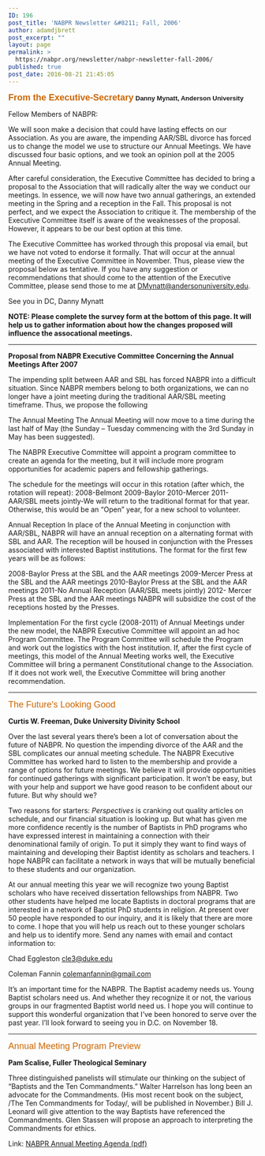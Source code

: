 ```yaml
---
ID: 196
post_title: 'NABPR Newsletter &#8211; Fall, 2006'
author: adamdjbrett
post_excerpt: ""
layout: page
permalink: >
  https://nabpr.org/newsletter/nabpr-newsletter-fall-2006/
published: true
post_date: 2016-08-21 21:45:05
---
```

<span style="color: #cc6600; font-family: Tahoma, Arial, 'Microsoft Sans Serif', 'Times New Roman'; font-size: large;"><b>From the Executive-Secretary</b></span><b></b><span style="font-family: Tahoma, Arial, 'Microsoft Sans Serif', 'Times New Roman';">
</span>
<strong><span style="font-family: Arial, Helvetica, sans-serif; font-size: small;">Danny Mynatt, Anderson University</span></strong>

Fellow Members of NABPR:

We will soon make a decision that could have lasting effects on our Association. As you are aware, the impending AAR/SBL divorce has forced us to change the model we use to structure our Annual Meetings. We have discussed four basic options, and we took an opinion poll at the 2005 Annual Meeting.

After careful consideration, the Executive Committee has decided to bring a proposal to the Association that will radically alter the way we conduct our meetings. In essence, we will now have two annual gatherings, an extended meeting in the Spring and a reception in the Fall. This proposal is not perfect, and we expect the Association to critique it. The membership of the Executive Committee itself is aware of the weaknesses of the proposal. However, it appears to be our best option at this time.

The Executive Committee has worked through this proposal via email, but we have not voted to endorse it formally. That will occur at the annual meeting of the Executive Committee in November. Thus, please view the proposal below as tentative. If you have any suggestion or recommendations that should come to the attention of the Executive Committee, please send those to me at <a href="mailto:DMynatt@andersonuniversity.edu">DMynatt@andersonuniversity.edu</a>.

See you in DC,
Danny Mynatt

<strong>NOTE: Please complete the survey form at the bottom of this page. It will help us to gather information about how the changes proposed will influence the assocational meetings. </strong>

<hr />

<strong>Proposal from NABPR Executive Committee Concerning the Annual Meetings After 2007</strong>

The impending split between AAR and SBL has forced NABPR into a difficult situation. Since NABPR members belong to both organizations, we can no longer have a joint meeting during the traditional AAR/SBL meeting timeframe. Thus, we propose the following

The Annual Meeting
The Annual Meeting will now move to a time during the last half of May (the Sunday – Tuesday commencing with the 3rd Sunday in May has been suggested).

The NABPR Executive Committee will appoint a program committee to create an agenda for the meeting, but it will include more program opportunities for academic papers and fellowship gatherings.

The schedule for the meetings will occur in this rotation (after which, the rotation will repeat):
2008-Belmont
2009-Baylor
2010-Mercer
2011-AAR/SBL meets jointly-We will return to the traditional format for that year. Otherwise, this would be an “Open” year, for a new school to volunteer.

Annual Reception
In place of the Annual Meeting in conjunction with AAR/SBL, NABPR will have an annual reception on a alternating format with SBL and AAR. The reception will be housed in conjunction with the Presses associated with interested Baptist institutions. The format for the first few years will be as follows:

2008-Baylor Press at the SBL and the AAR meetings
2009-Mercer Press at the SBL and the AAR meetings
2010-Baylor Press at the SBL and the AAR meetings
2011-No Annual Reception (AAR/SBL meets jointly)
2012- Mercer Press at the SBL and the AAR meetings
NABPR will subsidize the cost of the receptions hosted by the Presses.

Implementation
For the first cycle (2008-2011) of Annual Meetings under the new model, the NABPR Executive Committee will appoint an ad hoc Program Committee. The Program Committee will schedule the Program and work out the logistics with the host institution.
If, after the first cycle of meetings, this model of the Annual Meeting works well, the Executive Committee will bring a permanent Constitutional change to the Association. If it does not work well, the Executive Committee will bring another recommendation.

<hr />

<span style="color: #cc6600; font-family: Arial, Helvetica, sans-serif; font-size: large;">The Future's Looking Good</span>

<strong>Curtis W. Freeman, Duke University Divinity School</strong>

Over the last several years there’s been a lot of conversation about the future of NABPR. No question the impending divorce of the AAR and the SBL complicates our annual meeting schedule. The NABPR Executive Committee has worked hard to listen to the membership and provide a range of options for future meetings. We believe it will provide opportunities for continued gatherings with significant participation. It won’t be easy, but with your help and support we have good reason to be confident about our future. But why should we?

Two reasons for starters: <em>Perspectives</em> is cranking out quality articles on schedule, and our financial situation is looking up. But what has given me more confidence recently is the number of Baptists in PhD programs who have expressed interest in maintaining a connection with their denominational family of origin. To put it simply they want to find ways of maintaining and developing their Baptist identity as scholars and teachers. I hope NABPR can facilitate a network in ways that will be mutually beneficial to these students and our organization.

At our annual meeting this year we will recognize two young Baptist scholars who have received dissertation fellowships from NABPR. Two other students have helped me locate Baptists in doctoral programs that are interested in a network of Baptist PhD students in religion. At present over 50 people have responded to our inquiry, and it is likely that there are more to come. I hope that you will help us reach out to these younger scholars and help us to identify more. Send any names with email and contact information to:

Chad Eggleston
cle3@duke.edu

Coleman Fannin
colemanfannin@gmail.com

It’s an important time for the NABPR. The Baptist academy needs us. Young Baptist scholars need us. And whether they recognize it or not, the various groups in our fragmented Baptist world need us. I hope you will continue to support this wonderful organization that I’ve been honored to serve over the past year. I’ll look forward to seeing you in D.C. on November 18.

<hr />

<span style="color: #cc6600; font-family: Arial, Helvetica, sans-serif; font-size: large;">Annual Meeting Program Preview</span>

<strong>Pam Scalise, Fuller Theological Seminary</strong>

Three distinguished panelists will stimulate our thinking on the subject of “Baptists and the Ten Commandments.” Walter Harrelson has long been an advocate for the Commandments. (His most recent book on the subject, /The Ten Commandments for Today/, will be published in November.) Bill J. Leonard will give attention to the way Baptists have referenced the Commandments. Glen Stassen will propose an approach to interpreting the Commandments for ethics.

Link: <a href="http://www.mercer.edu/nabpr/news/NABPRAGENDA%2006.pdf" rel="nofollow">NABPR Annual Meeting Agenda (pdf)</a>